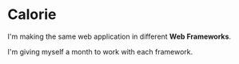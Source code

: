 # Calorie

I'm making the same web application in different **Web Frameworks**.

I'm giving myself a month to work with each framework.
